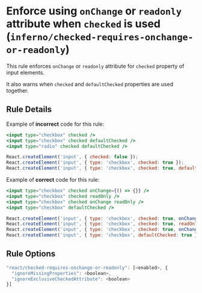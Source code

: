 # Enforce using `onChange` or `readonly` attribute when `checked` is used (`inferno/checked-requires-onchange-or-readonly`)

<!-- end auto-generated rule header -->

This rule enforces `onChange` or `readonly` attribute for `checked` property of input elements.

It also warns when `checked` and `defaultChecked` properties are used together.

## Rule Details

Example of **incorrect** code for this rule:

```jsx
<input type="checkbox" checked />
<input type="checkbox" checked defaultChecked />
<input type="radio" checked defaultChecked />

React.createElement('input', { checked: false });
React.createElement('input', { type: 'checkbox', checked: true });
React.createElement('input', { type: 'checkbox', checked: true, defaultChecked: true });
```

Example of **correct** code for this rule:

```jsx
<input type="checkbox" checked onChange={() => {}} />
<input type="checkbox" checked readOnly />
<input type="checkbox" checked onChange readOnly />
<input type="checkbox" defaultChecked />

React.createElement('input', { type: 'checkbox', checked: true, onChange() {} });
React.createElement('input', { type: 'checkbox', checked: true, readOnly: true });
React.createElement('input', { type: 'checkbox', checked: true, onChange() {}, readOnly: true });
React.createElement('input', { type: 'checkbox', defaultChecked: true });
```

## Rule Options

```js
"react/checked-requires-onchange-or-readonly": [<enabled>, {
  "ignoreMissingProperties": <boolean>,
  "ignoreExclusiveCheckedAttribute": <boolean>
}]
```
